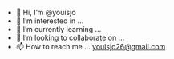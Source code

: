 - 👋 Hi, I’m @youisjo
- 👀 I’m interested in ...
- 🌱 I’m currently learning ...
- 💞️ I’m looking to collaborate on ...
- 📫 How to reach me ... youisjo26@gmail.com

<!---
youisjo/youisjo is a ✨ special ✨ repository because its `README.md` (this file) appears on your GitHub profile.
You can click the Preview link to take a look at your changes.
--->
